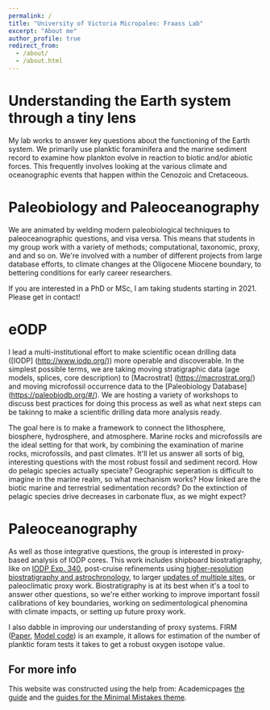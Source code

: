 ```yaml
---
permalink: /
title: "University of Victoria Micropaleo: Fraass Lab"
excerpt: "About me"
author_profile: true
redirect_from: 
  - /about/
  - /about.html
---
```

Understanding the Earth system through a tiny lens
======
My lab works to answer key questions about the functioning of the Earth system. We primarily use planktic foraminifera and the marine sediment record to examine how plankton evolve in reaction to biotic and/or abiotic forces. This frequently involves looking at the various climate and oceanographic events that happen within the Cenozoic and Cretaceous.

Paleobiology and Paleoceanography
======
We are animated by welding modern paleobiological techniques to paleoceanographic questions, and visa versa. This means that students in my group work with a variety of methods; computational, taxonomic, proxy, and and so on. We're involved with a number of different projects from large database efforts, to climate changes at the Oligocene Miocene boundary, to bettering conditions for early career researchers.


If you are interested in a PhD or MSc, I am taking students starting in 2021. Please get in contact!

eODP
======
I lead a multi-institutional effort to make scientific ocean drilling data ([IODP] (http://www.iodp.org/)) more operable and discoverable. In the simplest possible terms, we are taking moving stratigraphic data (age models, splices, core description) to [Macrostrat] (https://macrostrat.org/) and moving microfossil occurrence data to the [Paleobiology Database] (https://paleobiodb.org/#/). We are hosting a variety of workshops to discuss best practices for doing this process as well as what next steps can be takinng to make a scientific drilling data more analysis ready. 

The goal here is to make a framework to connect the lithosphere, biosphere, hydrosphere, and atmosphere. Marine rocks and microfossils are the ideal setting for that work, by combining the examination of marine rocks, microfossils, and past climates. It'll let us answer all sorts of big, interesting questions with the most robust fossil and sediment record. How do pelagic species actually speciate? Geographic seperation is difficult to imagine in the marine realm, so what mechanism works? How linked are the biotic marine and terrestrial sedimentation records? Do the extinction of pelagic species drive decreases in carbonate flux, as we might expect? 

Paleoceanography
======
As well as those integrative questions, the group is interested in proxy-based analysis of IODP cores. This work includes shipboard biostratigraphy, like on [IODP Exp. 340](http://publications.iodp.org/proceedings/340/340toc.htm), post-cruise refinements using [higher-resolution biostratigraphy and astrochronology](http://www.micropress.org/microaccess/stratigraphy/issue-328/article-1993), to larger [updates of multiple sites](https://pubs.geoscienceworld.org/cushmanfoundation/jfr/article-abstract/49/4/357/574532/Precision-in-Biostratigraphy-Evidence-For-a?redirectedFrom=fulltext), or paleoclimatic proxy work. Biostratigraphy is at its best when it's a tool to answer other questions, so we're either working to improve important fossil calibrations of key boundaries, working on sedimentological phenomina with climate impacts, or setting up future proxy work. 

I also dabble in improving our understanding of proxy systems. FIRM ([Paper](https://agupubs.onlinelibrary.wiley.com/doi/10.1002/2016PA003035), [Model code](https://github.com/Fraass/FIRM)) is an example, it allows for estimation of the number of planktic foram tests it takes to get a robust oxygen isotope value. 


For more info
------
This website was constructed using the help from: Academicpages [the guide](https://academicpages.github.io/markdown/) and the [guides for the Minimal Mistakes theme](https://mmistakes.github.io/minimal-mistakes/docs/configuration/).
